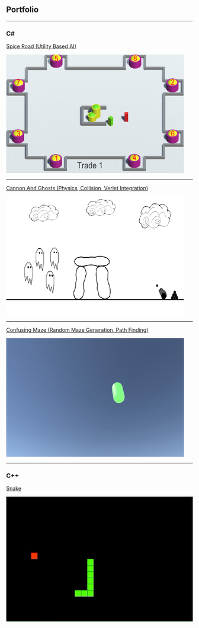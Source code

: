 ## Portfolio

---

### C# 

[Spice Road (Utility Based AI)](https://github.com/kondvit/Spice-Road)

<img src="images/caravansample.gif?raw=true"/>

---

[Cannon And Ghosts (Physics, Collision, Verlet Integration)](https://github.com/kondvit/Cannon-And-Ghosts)

<img src="images/ghosts2.gif?raw=true"/>

---

[Confusing Maze (Random Maze Generation, Path Finding)](https://github.com/kondvit/Confusing-Maze)

<img src="images/confusingmazesample4.gif?raw=false"/>

---

### C++

[Snake](https://github.com/kondvit/Snake)

<img src="images/snake.gif?raw=true"/>
